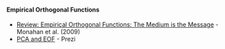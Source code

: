 

#### Empirical Orthogonal Functions

* [Review: Empirical Orthogonal Functions: The Medium is the Message](https://journals.ametsoc.org/doi/pdf/10.1175/2009JCLI3062.1) - Monahan et al. (2009)
* [PCA and EOF](http://stockage.univ-brest.fr/~herbette/Data-Analysis/data_analysis_eof.pdf) - Prezi